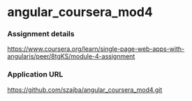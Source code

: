# angular_coursera_mod4

### Assignment details
https://www.coursera.org/learn/single-page-web-apps-with-angularjs/peer/8tgKS/module-4-assignment

### Application URL
https://github.com/szajba/angular_coursera_mod4.git
